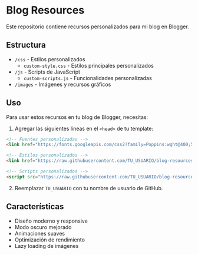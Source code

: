 # Blog Resources

Este repositorio contiene recursos personalizados para mi blog en Blogger.

## Estructura

- `/css` - Estilos personalizados
  - `custom-style.css` - Estilos principales personalizados
- `/js` - Scripts de JavaScript
  - `custom-scripts.js` - Funcionalidades personalizadas
- `/images` - Imágenes y recursos gráficos

## Uso

Para usar estos recursos en tu blog de Blogger, necesitas:

1. Agregar las siguientes líneas en el `<head>` de tu template:

```html
<!-- Fuentes personalizadas -->
<link href="https://fonts.googleapis.com/css2?family=Poppins:wght@400;500;600;700&family=Inter:wght@400;500;600&display=swap" rel="stylesheet">

<!-- Estilos personalizados -->
<link href="https://raw.githubusercontent.com/TU_USUARIO/blog-resources/main/css/custom-style.css" rel="stylesheet">

<!-- Scripts personalizados -->
<script src="https://raw.githubusercontent.com/TU_USUARIO/blog-resources/main/js/custom-scripts.js" defer></script>
```

2. Reemplazar `TU_USUARIO` con tu nombre de usuario de GitHub.

## Características

- Diseño moderno y responsive
- Modo oscuro mejorado
- Animaciones suaves
- Optimización de rendimiento
- Lazy loading de imágenes
